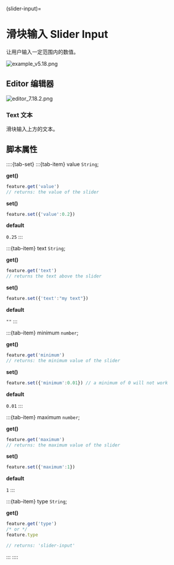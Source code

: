 (slider-input)=
# 滑块输入 Slider Input

让用户输入一定范围内的数值。

![example_v5.18.png](https://wiki.cryptovoxels.com/features/[slider_input]example_v5.18.png)

## Editor 编辑器
![editor_7.18.2.png](https://wiki.cryptovoxels.com/features/[slider_input]editor_7.18.2.png)

### Text 文本

滑块输入上方的文本。

## 脚本属性

::::{tab-set}
:::{tab-item} value
`String`; 

**get()**

```js
feature.get('value')
// returns: the value of the slider
```

**set()**

```js
feature.set({'value':0.2})
```

**default**

`0.25`
:::

:::{tab-item} text
`String`; 

**get()**

```js
feature.get('text')
// returns the text above the slider
```

**set()**

```js
feature.set({'text':"my text"})
```

**default**

`""`
:::

:::{tab-item} minimum
`number`; 

**get()**

```js
feature.get('minimum')
// returns: the minimum value of the slider
```

**set()**

```js
feature.set({'minimum':0.01}) // a minimum of 0 will not work
```

**default**

`0.01`
:::

:::{tab-item} maximum
`number`; 

**get()**

```js
feature.get('maximum')
// returns: the maximum value of the slider
```

**set()**

```js
feature.set({'maximum':1})
```

**default**

`1`
:::


:::{tab-item} type
`String`;

**get()**

```js
feature.get('type')
/* or */
feature.type

// returns: 'slider-input'
```
:::
::::
